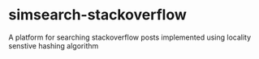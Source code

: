 # simsearch-stackoverflow
A platform for searching stackoverflow posts implemented using locality senstive hashing algorithm
